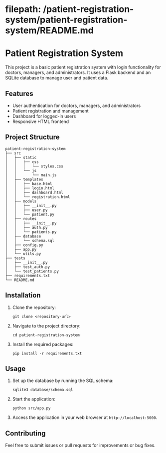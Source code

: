 # filepath: /patient-registration-system/patient-registration-system/README.md

# Patient Registration System

This project is a basic patient registration system with login functionality for doctors, managers, and administrators. It uses a Flask backend and an SQLite database to manage user and patient data.

## Features

- User authentication for doctors, managers, and administrators
- Patient registration and management
- Dashboard for logged-in users
- Responsive HTML frontend

## Project Structure

```
patient-registration-system
├── src
│   ├── static
│   │   ├── css
│   │   │   └── styles.css
│   │   └── js
│   │       └── main.js
│   ├── templates
│   │   ├── base.html
│   │   ├── login.html
│   │   ├── dashboard.html
│   │   └── registration.html
│   ├── models
│   │   ├── __init__.py
│   │   ├── user.py
│   │   └── patient.py
│   ├── routes
│   │   ├── __init__.py
│   │   ├── auth.py
│   │   └── patients.py
│   ├── database
│   │   └── schema.sql
│   ├── config.py
│   ├── app.py
│   └── utils.py
├── tests
│   ├── __init__.py
│   ├── test_auth.py
│   └── test_patients.py
├── requirements.txt
└── README.md
```

## Installation

1. Clone the repository:
   ```
   git clone <repository-url>
   ```
2. Navigate to the project directory:
   ```
   cd patient-registration-system
   ```
3. Install the required packages:
   ```
   pip install -r requirements.txt
   ```

## Usage

1. Set up the database by running the SQL schema:
   ```
   sqlite3 database/schema.sql
   ```
2. Start the application:
   ```
   python src/app.py
   ```
3. Access the application in your web browser at `http://localhost:5000`.

## Contributing

Feel free to submit issues or pull requests for improvements or bug fixes.